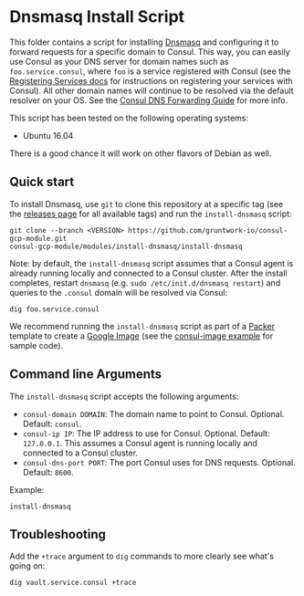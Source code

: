 # Dnsmasq Install Script

This folder contains a script for installing [Dnsmasq](http://www.thekelleys.org.uk/dnsmasq/doc.html) and configuring 
it to forward requests for a specific domain to Consul. This way, you can easily use Consul as your DNS server for
domain names such as `foo.service.consul`, where `foo` is a service registered with Consul (see the [Registering 
Services docs](https://www.consul.io/intro/getting-started/services.html) for instructions on registering your services
with Consul). All other domain names will continue to be resolved via the default resolver on your OS. See the [Consul 
DNS Forwarding Guide](https://www.consul.io/docs/guides/forwarding.html) for more info. 

This script has been tested on the following operating systems:

* Ubuntu 16.04

There is a good chance it will work on other flavors of Debian as well.



## Quick start

To install Dnsmasq, use `git` to clone this repository at a specific tag (see the [releases page](https://github.com/gruntwork-io/terraform-google-consul/releases) 
for all available tags) and run the `install-dnsmasq` script:

```
git clone --branch <VERSION> https://github.com/gruntwork-io/consul-gcp-module.git
consul-gcp-module/modules/install-dnsmasq/install-dnsmasq
```

Note: by default, the `install-dnsmasq` script assumes that a Consul agent is already running locally and connected to 
a Consul cluster. After the install completes, restart `dnsmasq` (e.g. `sudo /etc/init.d/dnsmasq restart`) and queries 
to the `.consul` domain will be resolved via Consul:

```
dig foo.service.consul
```

We recommend running the `install-dnsmasq` script as part of a [Packer](https://www.packer.io/) template to create a
[Google Image](https://cloud.google.com/compute/docs/images) (see the [consul-image example](https://github.com/gruntwork-io/terraform-google-consul/examples/consul-image) for
sample code). 




## Command line Arguments

The `install-dnsmasq` script accepts the following arguments:

* `consul-domain DOMAIN`: The domain name to point to Consul. Optional. Default: `consul`.
* `consul-ip IP`: The IP address to use for Consul. Optional. Default: `127.0.0.1`. This assumes a Consul agent is 
  running locally and connected to a Consul cluster.
* `consul-dns-port PORT`: The port Consul uses for DNS requests. Optional. Default: `8600`.

Example:

```
install-dnsmasq
```




## Troubleshooting

Add the `+trace` argument to `dig` commands to more clearly see what's going on:

```
dig vault.service.consul +trace
```